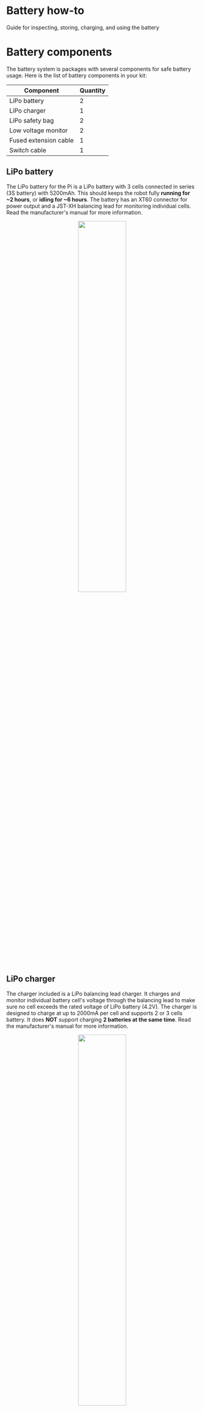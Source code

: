 # Battery how-to
Guide for inspecting, storing, charging, and using the battery

# Battery components

The battery system is packages with several components for safe battery usage. Here is the list of battery components in your kit:

<center>

| Component | Quantity |
|-|-|
| LiPo battery | 2 |
| LiPo charger | 1 |
| LiPo safety bag | 2 |
| Low voltage monitor | 2 |
| Fused extension cable | 1 |
| Switch cable | 1 |

</center>

## LiPo battery
The LiPo battery for the Pi is a LiPo battery with 3 cells connected in series (3S battery) with 5200mAh. This should keeps the robot fully **running for ~2 hours**, or **idling for ~6 hours**. The battery has an XT60 connector for power output and a JST-XH balancing lead for monitoring individual cells. Read the manufacturer's manual for more information.

<p align="center">
<img src="image/battery.jpg" width="50%" />
</p>

## LiPo charger
The charger included is a LiPo balancing lead charger. It charges and monitor individual battery cell's voltage through the balancing lead to make sure no cell exceeds the rated voltage of LiPo battery (4.2V). The charger is designed to charge at up to 2000mA per cell and supports 2 or 3 cells battery. It does **NOT** support charging **2 batteries at the same time**. Read the manufacturer's manual for more information.

<p align="center">
<img src="image/charger.jpg" width="50%" />
</p>

## LiPo safety bag
Two fireproof bags are provided for storing the batteries while not in use.

<p align="center">
<img src="image/safety_bag.jpg" width="50%" />
</p>

## Fused extension cable
For additional protection when the battery is not plugged into the [Raven board](https://github.com/MASLAB/kitbot-how-to?tab=readme-ov-file#hardwares), a 30A fused cable is provided for overcurrent protection. The fuse is replacable but let's do our best to never have to replace it.

<p align="center">
<img src="image/fused_cable.jpg" width="50%" />
</p>

## Switch extension cable
In case the robot becomes sentient and goes on a rampage, something is burning, or any other emergency situation, a switch extension cable is provided. The switch will turn off connection to the battery and cut off power supply to the robot.

<p align="center">
<img src="image/switch_cable.jpg" width="50%" />
</p>

## Low voltage monitor
Low voltage monitors are provided to make sure that the battery cell voltages do not fall below a safety threshold (3.3V) during use. They continuously monitor the voltages through the safety leads and let out a loud a buzz whenever any cell reaches the safety threshold.

<p align="center">
<img src="image/voltage_monitor.png" width="50%" />
</p>

<!-- ## Full battery connection diagram

<p align="center">
<img src="image/battery_diagram.png" width="100%" />
</p>

> [!CAUTION]
> The battery will also power the Pi on through Raven board and conflicts with the USB-C power adapter. **DO NOT USE THE USB-C POWER ADAPTER WITH THE PI WHILE THE BATTERY IS PLUGGED IN** -->

# Inspection

Lipo batteries can be physically damaged (puncture, bend, etc) or electrically damaged (overcharged, overdischarged, overcurrent). Our battery comes in hard plastic shell to prevent physical damage, and we do everything we can to prevent electrical damage. However, accidents can happen and we need to know how to check for damages.

## Physical inspection

### Swollen battery
Badly damaged LiPo battery will swell. Check for signs of battery swelling. For reference, the left battery is a normal battery and the right battery is damaged.

<p align="center">
<img src="image/lipo_swollen.jpg" width="75%" />
</p>

> [!TIP]
> Even though our battery has a hard plastic casing, a swelling battery may cause the shell to warp and no longer sits flat on the table.

> [!CAUTION]
> Swollen battery is extremely dangerous and may burst into flame at anytime! Please inform a MASLAB staff immediately for proper disposal once there is any sign of swelling.

### Leads
The batteries may be subjected to many rounds of plug-unplugs, scraping, electrical problems, etc. These may cause damages to the insulation and the connectors. Please check the wires for any sign of burns, and exposed conductors. Here is some refence for exposed wire and damaged connector:

<p align="center">
<img src="image/wire_damage.jpg" width="75%" />
</p>

<p align="center">
<img src="image/xt60_damage.jpg" width="75%" />
</p>

## Electrical inspection
Cell voltage is a good indicator of battery health. Plug in the [low voltage monitor](#low-voltage-monitor) to check for cell voltages. The cell voltages should read **between 3.3V and 4.2V** for a healthy LiPo battery.

> [!IMPORTANT]
> The low voltage monitor is polarized. Please be careful when installing the balancing lead. The black wire should be connected to the first pin (BBX end) as shown in the previous picture. Below is a reference from older generation of the product.
> <p align="center">
> <img src="image/voltage_monitor_connection.png" width="50%" />
> </p>

# Storage

Here is a general list of steps for storing batteries. For more information, check battery manufacturer's manual.

1. [Inspect.](#inspection)
2. Store in a battery-safe bag.
3. Place the bag in a dry area at room temperature and away from flammable objects.

> [!IMPORTANT]
> LiPo battery performance degrades when left at fully charged or fully depleted for too long. For storing LiPo battery over long period of time (longer than a week), make sure the cell voltages are around 3.8V. Read the battery manufacturer's safety notes for more information.

> [!TIP]
> With degrading performance at higher voltage, it is recommended to **NOT** charge the battery if you do not plan to use it immediately after. Exception to this is when the battery voltage is too low.

# Charge

Here is a general list of steps for charging the batteries. For more information, check the charger manufacturer's manual.

1. [Inspect.](#inspection)
2. Plug the charger into the wall outlet.
3. Plug the battery balancing lead into `3 CELL` slot of the charger. The plug only goes in one way (see picture).
4. Wait for the charger LED to turn from red 🔴 to blue 🔵. 
5. **Do not leave the battery unattended while charging. Any battery charging without a team member nearby will be confiscated.** 

<p align="center">
<img src="image/charger_connect.jpg" width="75%" />
</p>

> [!CAUTION]
> This LiPo charger is simple. Too simple for charging EVERY kind of battery. It can destroy the batteries, itself, and burn down your place if misused. Therefore, here is a list of DO-NOTs:
> 1. Do not use it for any battery that is not LiPo. 
> 2. Do not use it to charge two batteries at the same time.
> 3. Do not use it to charge battery with lower than 2000mAh.
> 4. Do not leave it unattended while charging.

# Use

Again, [inspect](#inspection) the battery before use. Then make sure to use the following components.

## Low voltage monitor
Please have the low voltage monitor connected to the battery balancing lead **as long as the battery is in use**. When not in use, feel free to remove the monitor and store the battery in the battery safe bag.

> [!TIP]
> Feel free to tape a low voltage monitor to each battery so you will remember to plug it in during use.

## Fused and switch cables
Please connect the battery only to a fused and switch cables. **DO NOT CONNECT THE BATTERY DIRECTLY TO THE RAVEN BOARD**. The order of these cables does not matter.

> [!TIP]
> You can have these cables attached to your robot. Highly recommend designing a cut-out on your robot to nicely insert the switch.

# Additional resources
MIT EHS provides a general checklist for using Lithium batteries. Feel free to print them out for references. They can be downloaded here: https://ehs.mit.edu/wp-content/uploads/2019/09/Lithium_Battery_Checklist.pdf
